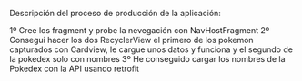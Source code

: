 Descripción del proceso de producción de la aplicación:

1º Cree los fragment y probe la nevegación con NavHostFragment
2º Consegui hacer los dos RecyclerView el primero de los pokemon capturados con Cardview, le cargue unos datos y funciona y 
el segundo de la pokedex solo con nombres
3º He conseguido cargar los nombres de la Pokedex con la API usando retrofit
